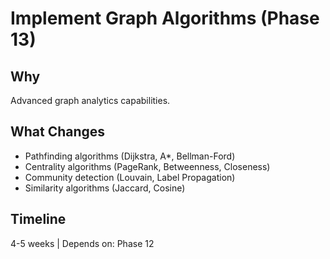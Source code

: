 # Implement Graph Algorithms (Phase 13)

## Why
Advanced graph analytics capabilities.

## What Changes
- Pathfinding algorithms (Dijkstra, A*, Bellman-Ford)
- Centrality algorithms (PageRank, Betweenness, Closeness)
- Community detection (Louvain, Label Propagation)
- Similarity algorithms (Jaccard, Cosine)

## Timeline
4-5 weeks | Depends on: Phase 12
